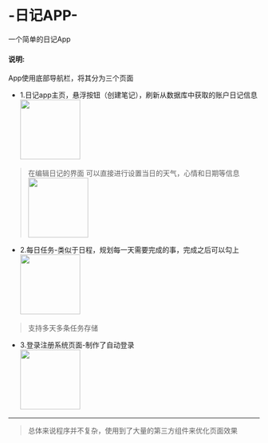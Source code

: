 
# -日记APP-

一个简单的日记App

#### 说明:

App使用底部导航栏，将其分为三个页面
- 1.日记app主页，悬浮按钮（创建笔记），刷新从数据库中获取的账户日记信息<br/>
<img src="https://user-images.githubusercontent.com/56253496/126754307-54054f14-45f4-405d-ad5a-95f0cdfc05cf.jpg" width="120px"><br/>
> 在编辑日记的界面
> 可以直接进行设置当日的天气，心情和日期等信息<br/>
<img src="https://user-images.githubusercontent.com/56253496/126754749-63d108bc-afec-4ce1-8aad-308c0c771dce.jpg" width="120px"><br/>
- 2.每日任务-类似于日程，规划每一天需要完成的事，完成之后可以勾上<br/>
 <img src="https://user-images.githubusercontent.com/56253496/126754824-3c53241c-5f64-4e75-862f-9854004a9594.jpg"  width="120px"><br/>
> 支持多天多条任务存储

- 3.登录注册系统页面-制作了自动登录 <br/>
<img src="https://user-images.githubusercontent.com/56253496/126755042-869b3f94-803d-4f7c-a754-b029485c60e2.jpg" width="120px"/><br/>


------
> 总体来说程序并不复杂，使用到了大量的第三方组件来优化页面效果
